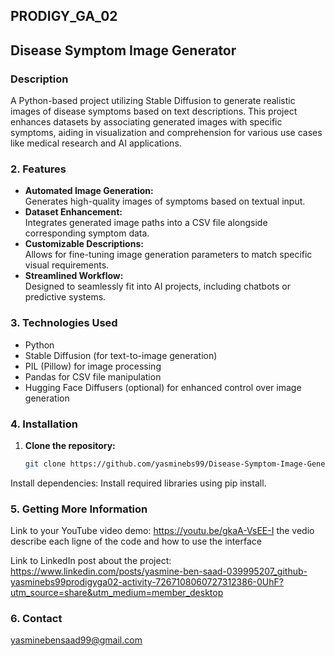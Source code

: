 ## PRODIGY_GA_02

## Disease Symptom Image Generator  

### Description  
A Python-based project utilizing Stable Diffusion to generate realistic images of disease symptoms based on text descriptions. This project enhances datasets by associating generated images with specific symptoms, aiding in visualization and comprehension for various use cases like medical research and AI applications.

### 2. Features  

- **Automated Image Generation:**  
  Generates high-quality images of symptoms based on textual input.  
- **Dataset Enhancement:**  
  Integrates generated image paths into a CSV file alongside corresponding symptom data.  
- **Customizable Descriptions:**  
  Allows for fine-tuning image generation parameters to match specific visual requirements.  
- **Streamlined Workflow:**  
  Designed to seamlessly fit into AI projects, including chatbots or predictive systems.  

### 3. Technologies Used  

- Python  
- Stable Diffusion (for text-to-image generation)  
- PIL (Pillow) for image processing  
- Pandas for CSV file manipulation  
- Hugging Face Diffusers (optional) for enhanced control over image generation  

### 4. Installation  

1. **Clone the repository:**  
   ```bash  
   git clone https://github.com/yasminebs99/Disease-Symptom-Image-Generator.git  
Install dependencies: Install required libraries using pip install.

### 5. Getting More Information

Link to your YouTube video demo: https://youtu.be/gkaA-VsEE-I
the vedio describe each ligne of the code and how to use the interface

Link to LinkedIn post about the project: https://www.linkedin.com/posts/yasmine-ben-saad-039995207_github-yasminebs99prodigyga02-activity-7267108060727312386-0UhF?utm_source=share&utm_medium=member_desktop

### 6. Contact

yasminebensaad99@gmail.com
